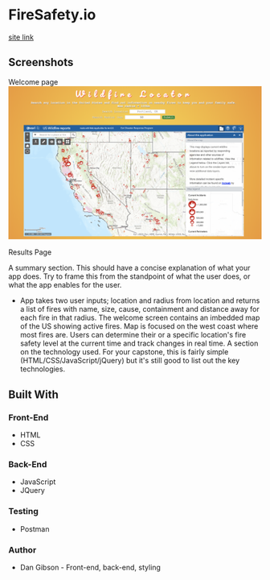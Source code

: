 # FireSafety.io 
[site link](https://dan-j-gibson.github.io/Fire-Safety-Lookup/)

## Screenshots

Welcome page
![welcome-page](images/welcom-page.png)

Results Page


A summary section. This should have a concise explanation of what your app does. Try to frame this from the standpoint of what the user does, or what the app enables for the user.
- App takes two user inputs; location and radius from location and returns a list of fires with name, size, cause, containment and distance away for each fire in that radius. The welcome screen contains an imbedded map of the US showing active fires. Map is focused on the west coast where most fires are. Users can determine their or a specific location's fire safety level at the current time and track changes in real time.
A section on the technology used. For your capstone, this is fairly simple (HTML/CSS/JavaScript/jQuery) but it's still good to list out the key technologies.

## Built With

### Front-End
* HTML
* CSS

### Back-End
* JavaScript
* JQuery

### Testing
* Postman

### Author
* Dan Gibson - Front-end, back-end, styling


